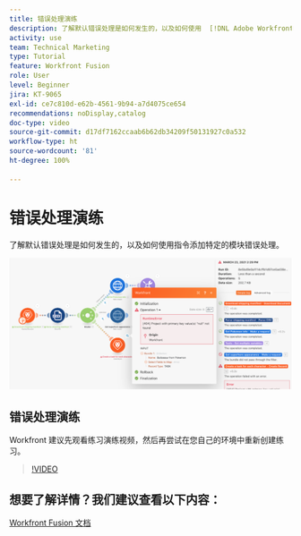 ```yaml
---
title: 错误处理演练
description: 了解默认错误处理是如何发生的，以及如何使用  [!DNL Adobe Workfront Fusion] 中的指令添加特定的模块错误处理。
activity: use
team: Technical Marketing
type: Tutorial
feature: Workfront Fusion
role: User
level: Beginner
jira: KT-9065
exl-id: ce7c810d-e62b-4561-9b94-a7d4075ce654
recommendations: noDisplay,catalog
doc-type: video
source-git-commit: d17df7162ccaab6b62db34209f50131927c0a532
workflow-type: ht
source-wordcount: '81'
ht-degree: 100%

---
```


# 错误处理演练

了解默认错误处理是如何发生的，以及如何使用指令添加特定的模块错误处理。

![错误处理场景的图像](assets/troubleshooting-and-error-handling-7.png)

## 错误处理演练

Workfront 建议先观看练习演练视频，然后再尝试在您自己的环境中重新创建练习。

>[!VIDEO](https://video.tv.adobe.com/v/3418140/?quality=12&learn=on&enablevpops&captions=chi_hans)

## 想要了解详情？我们建议查看以下内容：

[Workfront Fusion 文档](https://experienceleague.adobe.com/docs/workfront/using/adobe-workfront-fusion/workfront-fusion-2.html?lang=zh-Hans)
